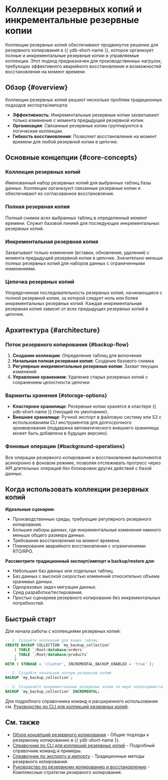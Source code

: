 # Коллекции резервных копий и инкрементальные резервные копии

Коллекции резервных копий обеспечивают продвинутое решение для резервного копирования в {{ ydb-short-name }}, которое организует полные и инкрементальные резервные копии в управляемые коллекции. Этот подход предназначен для производственных нагрузок, требующих эффективного аварийного восстановления и возможностей восстановления на момент времени.

## Обзор {#overview}

Коллекции резервных копий решают несколько проблем традиционных подходов экспорта/импорта:

- **Эффективность**: Инкрементальные резервные копии захватывают только изменения с момента предыдущей резервной копии.
- **Организация**: Связанные резервные копии группируются в логические коллекции.
- **Гибкость восстановления**: Позволяет восстановление на момент времени для любой резервной копии в цепочке.

## Основные концепции {#core-concepts}

### Коллекция резервных копий

Именованный набор резервных копий для выбранных таблиц базы данных. Коллекции организуют связанные резервные копии и обеспечивают их согласованное восстановление.

### Полная резервная копия

Полный снимок всех выбранных таблиц в определенный момент времени. Служит базовой линией для последующих инкрементальных резервных копий.

### Инкрементальная резервная копия

Захватывает только изменения (вставки, обновления, удаления) с момента предыдущей резервной копии в цепочке. Значительно меньше полных резервных копий для наборов данных с ограниченными изменениями.

### Цепочка резервных копий

Упорядоченная последовательность резервных копий, начинающаяся с полной резервной копии, за которой следует ноль или более инкрементальных резервных копий. Каждая инкрементальная резервная копия зависит от всех предыдущих резервных копий в цепочке.

## Архитектура {#architecture}

### Поток резервного копирования {#backup-flow}

1. **Создание коллекции**: Определение таблиц для включения
2. **Начальная полная резервная копия**: Создание базового снимка
3. **Регулярные инкрементальные резервные копии**: Захват текущих изменений
4. **Управление хранением**: Удаление старых резервных копий с сохранением целостности цепочки

### Варианты хранения {#storage-options}

- **Кластерное хранилище**: Резервные копии хранятся в кластере {{ ydb-short-name }} (текущий по умолчанию).
- **Внешнее хранилище**: Ручной экспорт в файловую систему или S3 с использованием CLI инструментов для долгосрочного архивирования (поддержка автоматического внешнего хранилища может быть добавлена в будущих версиях).

### Фоновые операции {#background-operations}

Все операции резервного копирования и восстановления выполняются асинхронно в фоновом режиме, позволяя отслеживать прогресс через API длительных операций без блокировки других действий с базой данных.

## Когда использовать коллекции резервных копий

**Идеальные сценарии:**

- Производственные среды, требующие регулярного резервного копирования.
- Большие наборы данных, где инкрементальные изменения намного меньше общего размера данных.
- Требования восстановления на момент времени.
- Планирование аварийного восстановления с ограничениями RTO/RPO.

**Рассмотрите традиционный экспорт/импорт и backup/restore для:**

- Небольших баз данных или отдельных таблиц.
- Баз данных с высокой скоростью изменений относительно объема хранимых данных.
- Одноразовых задач миграции данных.
- Сред разработки/тестирования.
- Простых сценариев резервного копирования без инкрементальных потребностей.

## Быстрый старт

Для начала работы с коллекциями резервных копий:

```sql
-- 1. Создайте коллекцию для ваших таблиц
CREATE BACKUP COLLECTION `my_backup_collection`
    ( TABLE `/Root/database/orders`
    , TABLE `/Root/database/products`
    )
WITH ( STORAGE = 'cluster', INCREMENTAL_BACKUP_ENABLED = 'true' );

-- 2. Создайте начальную полную резервную копию
BACKUP `my_backup_collection`;

-- 3. Создавайте инкрементальные резервные копии по мере необходимости
BACKUP `my_backup_collection` INCREMENTAL;
```

Для подробного справочника команд и расширенного использования см. [Руководство по CLI для коллекций резервных копий](../../reference/ydb-cli/export-import/backup-collections/index.md).

## См. также

- [Обзор концепций резервного копирования](../backup.md) - Общие подходы к резервному копированию в {{ ydb-short-name }}.
- [Справочник по CLI для коллекций резервных копий](../../reference/ydb-cli/export-import/backup-collections/index.md) - Подробный справочник команд и примеры.
- [Справочник по экспорту и импорту](../../reference/ydb-cli/export-import/index.md) - Традиционные методы резервного копирования.
- [Руководство по резервному копированию и восстановлению](../../devops/backup-and-recovery.md) - Комплексные стратегии резервного копирования.
